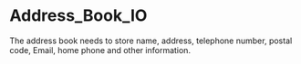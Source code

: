 # Address_Book_IO
The address book needs to store name, address, telephone number, postal code, Email, home phone and other information.
